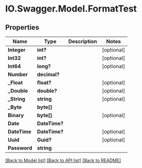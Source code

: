 # IO.Swagger.Model.FormatTest
## Properties

Name | Type | Description | Notes
------------ | ------------- | ------------- | -------------
**Integer** | **int?** |  | [optional] 
**Int32** | **int?** |  | [optional] 
**Int64** | **long?** |  | [optional] 
**Number** | **decimal?** |  | 
**_Float** | **float?** |  | [optional] 
**_Double** | **double?** |  | [optional] 
**_String** | **string** |  | [optional] 
**_Byte** | **byte[]** |  | 
**Binary** | **byte[]** |  | [optional] 
**Date** | **DateTime?** |  | 
**DateTime** | **DateTime?** |  | [optional] 
**Uuid** | **Guid?** |  | [optional] 
**Password** | **string** |  | 

[[Back to Model list]](../README.md#documentation-for-models) [[Back to API list]](../README.md#documentation-for-api-endpoints) [[Back to README]](../README.md)

